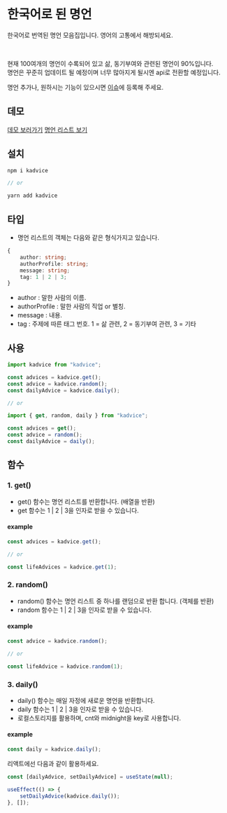 # 한국어로 된 명언

한국어로 번역된 명언 모음집입니다. 영어의 고통에서 해방되세요.

<br />

현재 100여개의 명언이 수록되어 있고 삶, 동기부여와 관련된 명언이 90%입니다.
<br />
명언은 꾸준히 업데이트 될 예정이며 너무 많아지게 될시엔 api로 전환할 예정입니다.
<br />

명언 추가나, 원하시는 기능이 있으시면 [이슈](https://github.com/chkim116/kadvice/issues)에 등록해 주세요.
<br />

## 데모

[데모 보러가기](https://chkim116.github.io/kadvice-demo/)
[명언 리스트 보기](https://github.com/chkim116/kadvice/blob/master/lib/data.ts)

## 설치

```js
npm i kadvice

// or

yarn add kadvice
```

## 타입

-   명언 리스트의 객체는 다음와 같은 형식가지고 있습니다.

```typescript
{
    author: string;
    authorProfile: string;
    message: string;
    tag: 1 | 2 | 3;
}
```

-   author : 말한 사람의 이름.
-   authorProfile : 말한 사람의 직업 or 별칭.
-   message : 내용.
-   tag : 주제에 따른 태그 번호. 1 = 삶 관련, 2 = 동기부여 관련, 3 = 기타

## 사용

```js
import kadvice from "kadvice";

const advices = kadvice.get();
const advice = kadvice.random();
const dailyAdvice = kadvice.daily();

// or

import { get, random, daily } from "kadvice";

const advices = get();
const advice = random();
const dailyAdvice = daily();
```

## 함수

### 1. get()

-   get() 함수는 명언 리스트를 반환합니다. (배열을 반환)
-   get 함수는 1 | 2 | 3을 인자로 받을 수 있습니다.

#### example

```js
const advices = kadvice.get();

// or

const lifeAdvices = kadvice.get(1);
```

### 2. random()

-   random() 함수는 명언 리스트 중 하나를 랜덤으로 반환 합니다. (객체를 반환)
-   random 함수는 1 | 2 | 3을 인자로 받을 수 있습니다.

#### example

```js
const advice = kadvice.random();

// or

const lifeAdvice = kadvice.random(1);
```

### 3. daily()

-   daily() 함수는 매일 자정에 새로운 명언을 반환합니다.
-   daily 함수는 1 | 2 | 3을 인자로 받을 수 있습니다.
-   로컬스토리지를 활용하며, cnt와 midnight을 key로 사용합니다.

#### example

```js
const daily = kadvice.daily();
```

리액트에선 다음과 같이 활용하세요.

```js
const [dailyAdvice, setDailyAdvice] = useState(null);

useEffect(() => {
    setDailyAdvice(kadvice.daily());
}, []);
```
